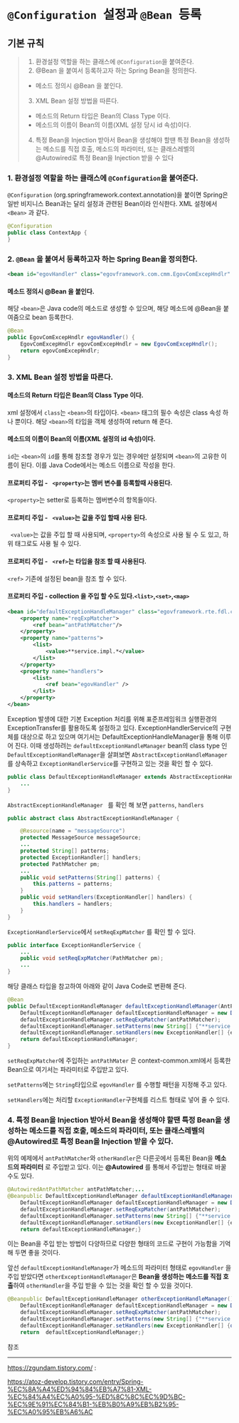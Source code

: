 # `@Configuration `설정과 `@Bean `등록

## 기본 규칙

>1. 환경설정 역할을 하는 클래스에 `@Configuration`을 붙여준다.
>2. @Bean 을 붙여서 등록하고자 하는 Spring Bean을 정의한다.
>
> * 메소드 정의시 @Bean 을 붙인다.
>
>3. XML Bean 설정 방법을 따른다.
>
> * 메소드의 Return 타입은 Bean의 Class Type 이다.
> * 메소드의 이름이 Bean의 이름(XML 설정 당시 id 속성)이다.
>
>4. 특정 Bean을 Injection 받아서 Bean을 생성해야 할땐 특정 Bean을 생성하는 메소드를 직접 호출, 메소드의 파라미터, 또는 클래스레벨의 @Autowired로 특정 Bean을 Injection 받을 수 있다

### 1. 환경설정 역할을 하는 클래스에 `@Configuration`을 붙여준다.

`@Configuration` (org.springframework.context.annotation)을 붙이면 Spring은 일반 비지니스 Bean과는 달리 설정과 관련된 Bean이라 인식한다. XML 설정에서 `<Bean>` 과 같다.

<Java Code>

```java
@Configuration
public class ContextApp {
}
```



### 2. `@Bean` 을 붙여서 등록하고자 하는 Spring Bean을 정의한다.

<XML>

```xml
<bean id="egovHandler" class="egovframework.com.cmm.EgovComExcepHndlr" />
```

####  메소드 정의시 @Bean 을 붙인다.

해당 `<bean>`은 Java code의 메소드로 생성할 수 있으며, 해당 메소드에 @Bean을 붙여줌으로 bean 등록한다.

<Java Code>

```java
@Bean
public EgovComExcepHndlr egovHandler() {
	EgovComExcepHndlr egovComExcepHndlr = new EgovComExcepHndlr();
	return egovComExcepHndlr;
}
```



### 3. XML Bean 설정 방법을 따른다.

#### 메소드의 Return 타입은 Bean의 Class Type 이다.

xml 설정에서 `class`는 `<bean>`의 타입이다. `<bean>` 태그의 필수 속성은 class 속성 하나 뿐이다. 해당 `<bean>`의 타입을 객체 생성하여 return 해 준다.

#### 메소드의 이름이 Bean의 이름(XML 설정의 id 속성)이다.

`id`는 `<bean>`의 `id`를 통해 참조할 경우가 있는 경우에만 설정되며 `<bean>`의 고유한 이름이 된다. 이를 Java Code에서는 메소드 이름으로 작성을 한다.

#### 프로퍼티 주입  - ` <property>`는 멤버 변수를 등록할때 사용된다.

`<property>`는 setter로 등록하는 멤버변수의 항목들이다.

#### 프로퍼티 주입  - ` <value>`는 값을 주입 할때 사용 된다.

` <value>`는 값을 주입 할 때 사용되며, `<property>`의 속성으로 사용 될 수 도 있고, 하위 태그로도 사용 될 수 있다. 

#### 프로퍼티 주입  - ` <ref>`는 타입을 참조 할 때 사용된다.

`<ref>` 기존에 설정된 bean을 참조 할 수 있다. 

#### 프로퍼티 주입  -  collection 을 주입 할 수도 있다.`<list>`,`<set>`,`<map>`

<XML>

```xml
<bean id="defaultExceptionHandleManager" class="egovframework.rte.fdl.cmmn.exception.manager.DefaultExceptionHandleManager">
    <property name="reqExpMatcher">
        <ref bean="antPathMatcher"/>
    </property>
    <property name="patterns">
        <list>
            <value>**service.impl.*</value>
        </list>
    </property>
    <property name="handlers">
        <list>
            <ref bean="egovHandler" />
        </list>
    </property>
</bean>
```

Exception 발생에 대한 기본 Exception 처리를 위해 표준프레임워크 실행환경의 ExceptionTransfer를 활용하도록  설정하고 있다. ExceptionHandlerService의 구현체를 대상으로 하고 있으며 여기서는 DefaultExceptionHandleManager을 통해 이루어 진다. 이때  생성하려는 `defaultExceptionHandleManager` bean의 class type 인 `DefaultExceptionHandleManager`을 살펴보면 `AbstractExceptionHandleManager `를 상속하고 `ExceptionHandlerService`를 구현하고 있는 것을 확인 할 수 있다. 

```java
public class DefaultExceptionHandleManager extends AbstractExceptionHandleManager implements ExceptionHandlerService {
	...
}
```

`AbstractExceptionHandleManager ` 를 확인 해 보면 `patterns`, `handlers`

```java
public abstract class AbstractExceptionHandleManager {

	@Resource(name = "messageSource")
	protected MessageSource messageSource;
	...
	protected String[] patterns;
	protected ExceptionHandler[] handlers;
    protected PathMatcher pm;
	...
	public void setPatterns(String[] patterns) {
		this.patterns = patterns;
	}  
    public void setHandlers(ExceptionHandler[] handlers) {
		this.handlers = handlers;
	}    
}
```

`ExceptionHandlerService`에서 `setReqExpMatcher` 를 확인 할 수 있다.

```java
public interface ExceptionHandlerService {
	...
	public void setReqExpMatcher(PathMatcher pm);
    ...
}
```

해당 클래스 타입을 참고하여 아래와 같이 Java Code로 변환해 준다.

<Java Code>

```java
@Bean
public DefaultExceptionHandleManager defaultExceptionHandleManager(AntPathMatcher antPathMatcher, ExceptionHandler egovHandler) {
    DefaultExceptionHandleManager defaultExceptionHandleManager = new DefaultExceptionHandleManager();
    defaultExceptionHandleManager.setReqExpMatcher(antPathMatcher);
    defaultExceptionHandleManager.setPatterns(new String[] {"**service.impl.*"} );
    defaultExceptionHandleManager.setHandlers(new ExceptionHandler[] {egovHandler});
    return defaultExceptionHandleManager;
}
```

`setReqExpMatcher`에 주입하는 `antPathMater` 은 context-common.xml에서 등록한 Bean으로 여기서는 파라미터로 주입받고 있다. 

`setPatterns`에는 `String`타입으로 `egovHandler` 를 수행할 패턴을 지정해 주고 있다.

`setHandlers`에는 처리할 `ExceptionHandler`구현체를 리스트 형태로 넣어 줄 수 있다.



### 4. 특정 Bean을 Injection 받아서 Bean을 생성해야 할땐 특정 Bean을 생성하는 메소드를 직접 호출, 메소드의 파라미터, 또는 클래스레벨의 @Autowired로 특정 Bean을 Injection 받을 수 있다.

위의 예제에서 `antPathMatcher`와  `otherHandler`은 다른곳에서 등록된 Bean을 **메소드의 파라미터** 로 주입받고 있다. 이는 **@Autowired** 를 통해서 주입받는 형태로 바꿀 수도 있다.

```java
@AutowiredAntPathMatcher antPathMatcher;...
@Beanpublic DefaultExceptionHandleManager defaultExceptionHandleManager(ExceptionHandler egovHandler){
	DefaultExceptionHandleManager defaultExceptionHandleManager = new DefaultExceptionHandleManager();
	defaultExceptionHandleManager.setReqExpMatcher(antPathMatcher);
	defaultExceptionHandleManager.setPatterns(new String[] {"**service.impl.*"} );
	defaultExceptionHandleManager.setHandlers(new ExceptionHandler[] {egovHandler});
	return defaultExceptionHandleManager;}
```

이는 Bean을 주입 받는 방법이 다양하므로 다양한 형태의 코드로 구현이 가능함을 기억해 두면 좋을 것이다.

앞선 `defaultExceptionHandleManager`가 메소드의 파라미터 형태로 `egovHandler` 을 주입 받았다면 `otherExceptionHandleManager`은 **Bean을 생성하는 메소드를 직접 호출**하여 `otherHandler`을 주입 받을 수 있는 것을 확인 할 수 있을 것이다.

```java
@Beanpublic DefaultExceptionHandleManager otherExceptionHandleManager() {
	DefaultExceptionHandleManager defaultExceptionHandleManager = new DefaultExceptionHandleManager();
	defaultExceptionHandleManager.setReqExpMatcher(antPathMatcher);
	defaultExceptionHandleManager.setPatterns(new String[] {"**service.impl.*"} );
	defaultExceptionHandleManager.setHandlers(new ExceptionHandler[] {otherHandler()});
	return 	defaultExceptionHandleManager;}
```

참조

-----

https://zgundam.tistory.com/ : 

https://atoz-develop.tistory.com/entry/Spring-%EC%8A%A4%ED%94%84%EB%A7%81-XML-%EC%84%A4%EC%A0%95-%ED%8C%8C%EC%9D%BC-%EC%9E%91%EC%84%B1-%EB%B0%A9%EB%B2%95-%EC%A0%95%EB%A6%AC


